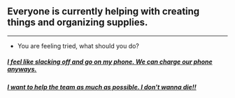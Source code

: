 ## Everyone is currently helping with creating things and organizing supplies.

---

* You are feeling tried, what should you do?

##### [I feel like slacking off and go on my phone. We can charge our phone anyways.](kick.md)       
##### [I want to help the team as much as possible. I don't wanna die!!](congrats.md)